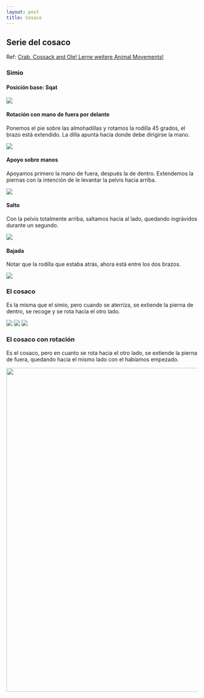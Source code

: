 ```yaml
---
layout: post
title: Cosaco
---
```


## Serie del cosaco

Ref: [Crab, Cossack and Ole! Lerne weitere Animal Movements!](https://www.youtube.com/watch?v=wrCmDFSkUs4&t=264s)


### Simio

#### Posición base: Sqat

![](/images/aninal/cosac/cosac1.png)

#### Rotación con mano de fuera por delante

Ponemos el pie sobre las almohadillas y rotamos la rodilla 45 grados, el brazo está extendido. La dilla apunta hacia donde debe dirigirse la mano.

![](/images/aninal/cosac/cosac2.png)

#### Apoyo sobre manos

Apoyamos primero la mano de fuera, después la de dentro. Extendemos la piernas con la intención de le levantar la pelvis hacia arriba.

![](/images/aninal/cosac/cosac3.png)

#### Salto

Con la pelvis totalmente arriba, saltamos hacia al lado, quedando ingrávidos durante un segundo.

![](/images/aninal/cosac/cosac4.png)

#### Bajada

Notar que la rodilla que estaba atrás, ahora está entre los dos brazos.

![](/images/aninal/cosac/cosac5.png)


### El cosaco

Es la misma que el simio, pero cuando se aterriza, se extiende la pierna de dentro, se recoge y se rota hacia el otro lado.

![](/images/aninal/cosac/cosac6.png)
![](/images/aninal/cosac/cosac7.png)
![](/images/aninal/cosac/cosac8.png)


### El cosaco con rotación

Es el cosaco, pero en cuanto se rota hacia el otro lado, se extiende la pierna de fuera, quedando hacia el mismo lado con el habíamos empezado.

<img src="/images/aninal/cosac/cosac13.png" width="850px"/>